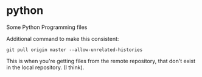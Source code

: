 # python
Some Python Programming files

Additional command to make this consistent:

	git pull origin master --allow-unrelated-histories
	
This is when you're getting files from the remote repository, that don't exist in the local repository. (I think).

